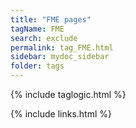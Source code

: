 ```yaml
---
title: "FME pages"
tagName: FME
search: exclude
permalink: tag_FME.html
sidebar: mydoc_sidebar
folder: tags
---
```

{% include taglogic.html %}

{% include links.html %}

